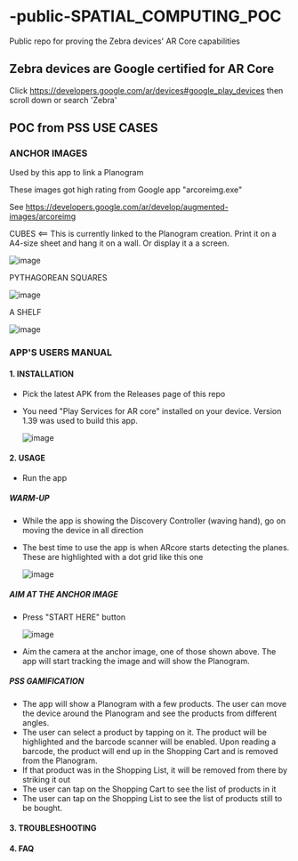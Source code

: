 # -public-SPATIAL_COMPUTING_POC
Public repo for proving the Zebra devices' AR Core capabilities

## Zebra devices are Google certified for AR Core

Click https://developers.google.com/ar/devices#google_play_devices then scroll down or search 'Zebra'

## POC from PSS USE CASES

### ANCHOR IMAGES

Used by this app to link a Planogram

These images got high rating from Google app "arcoreimg.exe"

See https://developers.google.com/ar/develop/augmented-images/arcoreimg 

CUBES <== This is currently linked to the Planogram creation. Print it on a A4-size sheet and hang it on a wall. Or display it a a screen.

![image](https://github.com/NDZL/-public-SPATIAL_COMPUTING_POC/assets/11386676/1c9ff8f0-36da-4394-8be5-280e6d2f0622)



PYTHAGOREAN SQUARES

![image](https://github.com/NDZL/-public-SPATIAL_COMPUTING_POC/assets/11386676/5f75ce4b-a41a-465c-ae4a-71fc0c0c694d)



A SHELF

![image](https://github.com/NDZL/-public-SPATIAL_COMPUTING_POC/assets/11386676/abd7a3ec-db83-463d-adff-329fee51cbd7)


### APP'S USERS MANUAL

#### 1. INSTALLATION
- Pick the latest APK from the Releases page of this repo
- You need "Play Services for AR core" installed on your device. Version 1.39 was used to build this app.

  ![image](https://github.com/NDZL/-public-SPATIAL_COMPUTING_POC/assets/11386676/aa655e3c-07a5-41a2-9897-92f176c6a00f)

#### 2. USAGE
- Run the app
##### WARM-UP
- While the app is showing the Discovery Controller (waving hand), go on moving the device in all direction
- The best time to use the app is when ARcore starts detecting the planes. These are highlighted with a dot grid like this one
  
  ![image](https://github.com/NDZL/-public-SPATIAL_COMPUTING_POC/assets/11386676/6d772eac-d440-4921-8f14-e4f78b041fd6)

##### AIM AT THE ANCHOR IMAGE
- Press "START HERE" button
  
  ![image](https://github.com/NDZL/-public-SPATIAL_COMPUTING_POC/assets/11386676/46fdb68f-09ba-48d7-ad2b-d78c514dec67)

- Aim the camera at the anchor image, one of those shown above. The app will start tracking the image and will show the Planogram.
##### PSS GAMIFICATION
- The app will show a Planogram with a few products. The user can move the device around the Planogram and see the products from different angles.
- The user can select a product by tapping on it. The product will be highlighted and the barcode scanner will be enabled. Upon reading a barcode, the product will end up in the Shopping Cart and is removed from the Planogram.
- If that product was in the Shopping List, it will be removed from there by striking it out
- The user can tap on the Shopping Cart to see the list of products in it
- The user can tap on the Shopping List to see the list of products still to be bought.

#### 3. TROUBLESHOOTING

#### 4. FAQ
